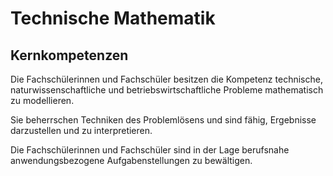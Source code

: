 # Technische Mathematik

## Kernkompetenzen
Die Fachschülerinnen und Fachschüler besitzen die Kompetenz technische, naturwissenschaftliche und betriebswirtschaftliche Probleme mathematisch zu modellieren.

Sie beherrschen Techniken des Problemlösens und sind fähig, Ergebnisse darzustellen und zu interpretieren.

Die Fachschülerinnen und Fachschüler sind in der Lage berufsnahe anwendungsbezogene Aufgabenstellungen zu bewältigen.